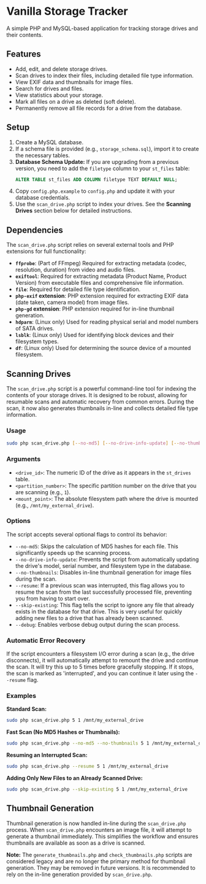 # Vanilla Storage Tracker

A simple PHP and MySQL-based application for tracking storage drives and their contents.

## Features

*   Add, edit, and delete storage drives.
*   Scan drives to index their files, including detailed file type information.
*   View EXIF data and thumbnails for image files.
*   Search for drives and files.
*   View statistics about your storage.
*   Mark all files on a drive as deleted (soft delete).
*   Permanently remove all file records for a drive from the database.

## Setup

1.  Create a MySQL database.
2.  If a schema file is provided (e.g., `storage_schema.sql`), import it to create the necessary tables.
3.  **Database Schema Update:** If you are upgrading from a previous version, you need to add the `filetype` column to your `st_files` table:
    ```sql
    ALTER TABLE st_files ADD COLUMN filetype TEXT DEFAULT NULL;
    ```
4.  Copy `config.php.example` to `config.php` and update it with your database credentials.
5.  Use the `scan_drive.php` script to index your drives. See the **Scanning Drives** section below for detailed instructions.

## Dependencies

The `scan_drive.php` script relies on several external tools and PHP extensions for full functionality:

*   **`ffprobe`**: (Part of FFmpeg) Required for extracting metadata (codec, resolution, duration) from video and audio files.
*   **`exiftool`**: Required for extracting metadata (Product Name, Product Version) from executable files and comprehensive file information.
*   **`file`**: Required for detailed file type identification.
*   **`php-exif` extension**: PHP extension required for extracting EXIF data (date taken, camera model) from image files.
*   **`php-gd` extension**: PHP extension required for in-line thumbnail generation.
*   **`hdparm`**: (Linux only) Used for reading physical serial and model numbers of SATA drives.
*   **`lsblk`**: (Linux only) Used for identifying block devices and their filesystem types.
*   **`df`**: (Linux only) Used for determining the source device of a mounted filesystem.

## Scanning Drives

The `scan_drive.php` script is a powerful command-line tool for indexing the contents of your storage drives. It is designed to be robust, allowing for resumable scans and automatic recovery from common errors. During the scan, it now also generates thumbnails in-line and collects detailed file type information.

### Usage

```bash
sudo php scan_drive.php [--no-md5] [--no-drive-info-update] [--no-thumbnails] [--resume] [--skip-existing] [--debug] <drive_id> <partition_number> <mount_point>
```

### Arguments

*   `<drive_id>`: The numeric ID of the drive as it appears in the `st_drives` table.
*   `<partition_number>`: The specific partition number on the drive that you are scanning (e.g., `1`).
*   `<mount_point>`: The absolute filesystem path where the drive is mounted (e.g., `/mnt/my_external_drive`).

### Options

The script accepts several optional flags to control its behavior:

*   `--no-md5`: Skips the calculation of MD5 hashes for each file. This significantly speeds up the scanning process.
*   `--no-drive-info-update`: Prevents the script from automatically updating the drive's model, serial number, and filesystem type in the database.
*   `--no-thumbnails`: Disables in-line thumbnail generation for image files during the scan.
*   `--resume`: If a previous scan was interrupted, this flag allows you to resume the scan from the last successfully processed file, preventing you from having to start over.
*   `--skip-existing`: This flag tells the script to ignore any file that already exists in the database for that drive. This is very useful for quickly adding new files to a drive that has already been scanned.
*   `--debug`: Enables verbose debug output during the scan process.

### Automatic Error Recovery

If the script encounters a filesystem I/O error during a scan (e.g., the drive disconnects), it will automatically attempt to remount the drive and continue the scan. It will try this up to 5 times before gracefully stopping. If it stops, the scan is marked as 'interrupted', and you can continue it later using the `--resume` flag.

### Examples

**Standard Scan:**

```bash
sudo php scan_drive.php 5 1 /mnt/my_external_drive
```

**Fast Scan (No MD5 Hashes or Thumbnails):**

```bash
sudo php scan_drive.php --no-md5 --no-thumbnails 5 1 /mnt/my_external_drive
```

**Resuming an Interrupted Scan:**

```bash
sudo php scan_drive.php --resume 5 1 /mnt/my_external_drive
```

**Adding Only New Files to an Already Scanned Drive:**

```bash
sudo php scan_drive.php --skip-existing 5 1 /mnt/my_external_drive
```

## Thumbnail Generation

Thumbnail generation is now handled in-line during the `scan_drive.php` process. When `scan_drive.php` encounters an image file, it will attempt to generate a thumbnail immediately. This simplifies the workflow and ensures thumbnails are available as soon as a drive is scanned.

**Note:** The `generate_thumbnails.php` and `check_thumbnails.php` scripts are considered legacy and are no longer the primary method for thumbnail generation. They may be removed in future versions. It is recommended to rely on the in-line generation provided by `scan_drive.php`.
